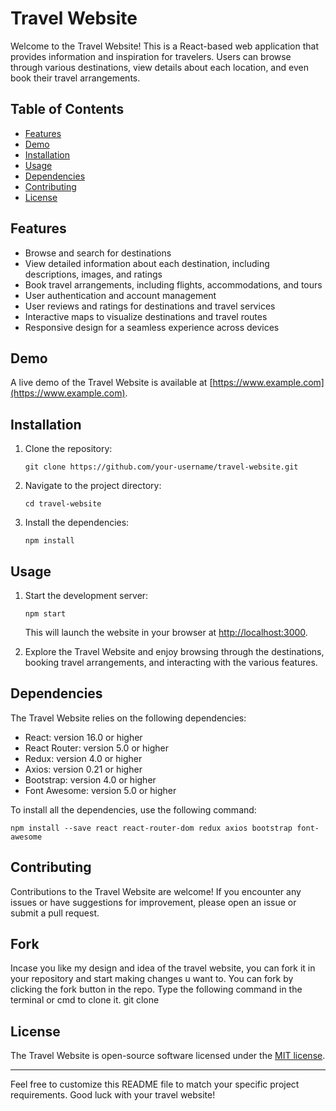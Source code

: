 # Travel Website

Welcome to the Travel Website! This is a React-based web application that provides information and inspiration for travelers. Users can browse through various destinations, view details about each location, and even book their travel arrangements.

## Table of Contents

- [Features](#features)
- [Demo](#demo)
- [Installation](#installation)
- [Usage](#usage)
- [Dependencies](#dependencies)
- [Contributing](#contributing)
- [License](#license)

## Features

- Browse and search for destinations
- View detailed information about each destination, including descriptions, images, and ratings
- Book travel arrangements, including flights, accommodations, and tours
- User authentication and account management
- User reviews and ratings for destinations and travel services
- Interactive maps to visualize destinations and travel routes
- Responsive design for a seamless experience across devices

## Demo

A live demo of the Travel Website is available at [https://www.example.com](https://www.example.com).

## Installation

1. Clone the repository:

   ```shell
   git clone https://github.com/your-username/travel-website.git
   ```

2. Navigate to the project directory:

   ```shell
   cd travel-website
   ```

3. Install the dependencies:

   ```shell
   npm install
   ```

## Usage

1. Start the development server:

   ```shell
   npm start
   ```

   This will launch the website in your browser at [http://localhost:3000](http://localhost:3000).

2. Explore the Travel Website and enjoy browsing through the destinations, booking travel arrangements, and interacting with the various features.

## Dependencies

The Travel Website relies on the following dependencies:

- React: version 16.0 or higher
- React Router: version 5.0 or higher
- Redux: version 4.0 or higher
- Axios: version 0.21 or higher
- Bootstrap: version 4.0 or higher
- Font Awesome: version 5.0 or higher

To install all the dependencies, use the following command:

```shell
npm install --save react react-router-dom redux axios bootstrap font-awesome
```

## Contributing

Contributions to the Travel Website are welcome! If you encounter any issues or have suggestions for improvement, please open an issue or submit a pull request.

## Fork

Incase you like my design and idea of the travel website, you can fork it in your repository and start making changes u want to.
You can fork by clicking the fork button in the repo.
Type the following command in the terminal or cmd to clone it.
git clone <repo-link>

## License

The Travel Website is open-source software licensed under the [MIT license](LICENSE).

---

Feel free to customize this README file to match your specific project requirements. Good luck with your travel website!
